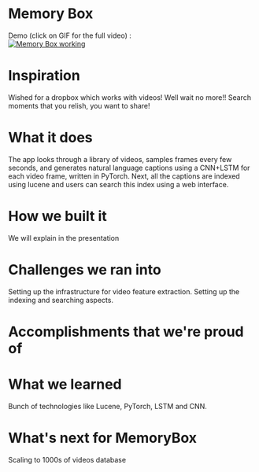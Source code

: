# Memory Box
Demo (click on GIF for the full video) :   
[![Memory Box working](https://media.giphy.com/media/3ov9jSrPznNGCmzaGA/giphy.gif)](https://www.youtube.com/watch?v=iU0qsqgCEkc)

# Inspiration
Wished for a dropbox which works with videos! Well wait no more!! Search moments that you relish, you want to share!

# What it does
The app looks through a library of videos, samples frames every few seconds, and generates natural language captions using a CNN+LSTM for each video frame, written in PyTorch. Next, all the captions are indexed using lucene and users can search this index using a web interface.

# How we built it
We will explain in the presentation

# Challenges we ran into
Setting up the infrastructure for video feature extraction. Setting up the indexing and searching aspects.

# Accomplishments that we're proud of

# What we learned
Bunch of technologies like Lucene, PyTorch, LSTM and CNN.

# What's next for MemoryBox
Scaling to 1000s of videos database
